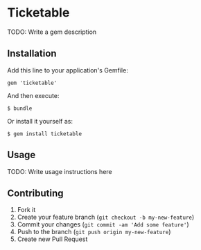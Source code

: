 # Ticketable

TODO: Write a gem description

## Installation

Add this line to your application's Gemfile:

    gem 'ticketable'

And then execute:

    $ bundle

Or install it yourself as:

    $ gem install ticketable

## Usage

TODO: Write usage instructions here

## Contributing

1. Fork it
2. Create your feature branch (`git checkout -b my-new-feature`)
3. Commit your changes (`git commit -am 'Add some feature'`)
4. Push to the branch (`git push origin my-new-feature`)
5. Create new Pull Request
